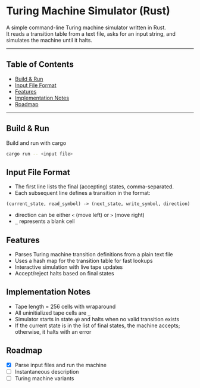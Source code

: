 # Turing Machine Simulator (Rust)

A simple command-line Turing machine simulator written in Rust.\
It reads a transition table from a text file, asks for an input string, and simulates the machine until it halts.

---

## Table of Contents

- [Build & Run](#build-run)
- [Input File Format](#input-file-format)
- [Features](#features)
- [Implementation Notes](#implementation-notes)
- [Roadmap](#roadmap)

---

## Build & Run

Build and run with cargo

```bash
cargo run -- <input file>
```

## Input File Format

- The first line lists the final (accepting) states, comma-separated.
- Each subsequent line defines a transition in the format:

```
(current_state, read_symbol) -> (next_state, write_symbol, direction)
```

- direction can be either `<` (move left) or `>` (move right)
- `_` represents a blank cell

## Features

- Parses Turing machine transition definitions from a plain text file
- Uses a hash map for the transition table for fast lookups
- Interactive simulation with live tape updates
- Accept/reject halts based on final states

## Implementation Notes

- Tape length = 256 cells with wraparound
- All uninitialized tape cells are `_`
- Simulator starts in state `q0` and halts when no valid transition exists
- If the current state is in the list of final states, the machine accepts; otherwise, it halts with an error

## Roadmap

- [x] Parse input files and run the machine
- [ ] Instantaneous description
- [ ] Turing machine variants
